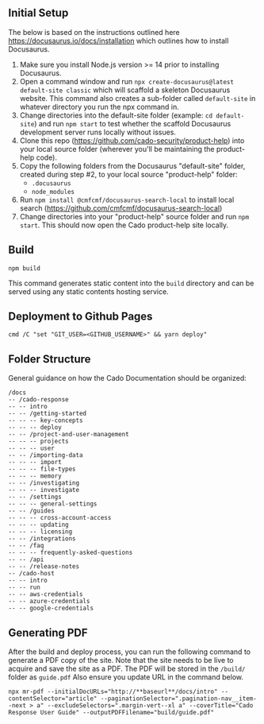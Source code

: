 ## Initial Setup
The below is based on the instructions outlined here https://docusaurus.io/docs/installation which outlines how to install Docusaurus.  

1. Make sure you install Node.js version >= 14 prior to installing Docusaurus.
2. Open a command window and run `npx create-docusaurus@latest default-site classic` which will scaffold a skeleton Docusaurus website. This command also creates a sub-folder called `default-site` in whatever directory you run the npx command in.
3. Change directories into the default-site folder (example: `cd default-site`) and run `npm start` to test whether the scaffold Docusaurus development server runs locally without issues.
4. Clone this repo (https://github.com/cado-security/product-help) into your local source folder (wherever you'll be maintaining the product-help code).
5. Copy the following folders from the Docusaurus "default-site" folder, created during step #2, to your local source "product-help" folder:
	- `.docusaurus`
	- `node_modules`
6. Run `npm install @cmfcmf/docusaurus-search-local` to install local search (https://github.com/cmfcmf/docusaurus-search-local)
7. Change directories into your "product-help" source folder and run `npm start`.  This should now open the Cado product-help site locally.

## Build

```console
npm build
```

This command generates static content into the `build` directory and can be served using any static contents hosting service.

## Deployment to Github Pages

```console
cmd /C "set "GIT_USER=<GITHUB_USERNAME>" && yarn deploy"
```

## Folder Structure

General guidance on how the Cado Documentation should be organized:

```
/docs 
-- /cado-response
-- -- intro
-- -- /getting-started
-- -- -- key-concepts
-- -- -- deploy
-- -- /project-and-user-management
-- -- -- projects
-- -- -- user
-- -- /importing-data
-- -- -- import
-- -- -- file-types
-- -- -- memory
-- -- /investigating
-- -- -- investigate
-- -- /settings
-- -- -- general-settings
-- -- /guides 
-- -- -- cross-account-access
-- -- -- updating
-- -- -- licensing
-- -- /integrations
-- -- /faq
-- -- -- frequently-asked-questions
-- -- /api
-- -- /release-notes
-- /cado-host
-- -- intro
-- -- run
-- -- aws-credentials
-- -- azure-credentials
-- -- google-credentials
```

## Generating PDF

After the build and deploy process, you can run the following command to generate a PDF copy of the site. Note that the site needs to be live to acquire and save the site as a PDF.  The PDF will be stored in the `/build/` folder as `guide.pdf`  Also ensure you update URL in the command below.

```console
npx mr-pdf --initialDocURLs="http://**baseurl**/docs/intro" --contentSelector="article" --paginationSelector=".pagination-nav__item--next > a" --excludeSelectors=".margin-vert--xl a" --coverTitle="Cado Response User Guide" --outputPDFFilename="build/guide.pdf"
```